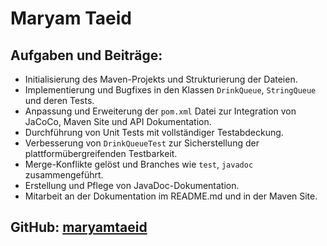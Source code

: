 # Maryam Taeid

## Aufgaben und Beiträge:

- Initialisierung des Maven-Projekts und Strukturierung der Dateien.
- Implementierung und Bugfixes in den Klassen `DrinkQueue`, `StringQueue` und deren Tests.
- Anpassung und Erweiterung der `pom.xml` Datei zur Integration von JaCoCo, Maven Site und API Dokumentation.
- Durchführung von Unit Tests mit vollständiger Testabdeckung.
- Verbesserung von `DrinkQueueTest` zur Sicherstellung der plattformübergreifenden Testbarkeit.
- Merge-Konflikte gelöst und Branches wie `test`, `javadoc` zusammengeführt.
- Erstellung und Pflege von JavaDoc-Dokumentation.
- Mitarbeit an der Dokumentation im README.md und in der Maven Site.

## GitHub: [maryamtaeid](https://github.com/maryamtaeid)
